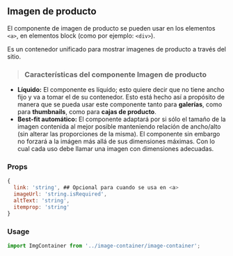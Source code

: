 ## Imagen de producto

El componente de imagen de producto se pueden usar en los elementos `<a>`, en elementos block (como por ejemplo: `<div>`).

Es un contenedor unificado para mostrar imagenes de producto a través del sitio.

> ### Características del componente **Imagen de producto** 
* **Líquido:** El componente es líquido; esto quiere decir que no tiene ancho fijo y va a tomar el de su contenedor. Esto está hecho así a propósito de manera que se pueda usar este componente tanto para **galerías**, como para **thumbnails**, como para **cajas de producto**.
* **Best-fit automático:** El componente adaptará por si sólo el tamaño de la imagen contenida al mejor posible manteniendo relación de ancho/alto (sin alterar las proporciones de la misma). El componente sin embargo no forzará a la imágen más allá de sus dimensiones máximas. Con lo cual cada uso debe llamar una imagen con dimensiones adecuadas.

### Props

```javascript
{
  link: 'string', ## Opcional para cuando se usa en <a>
  imageUrl: 'string.isRequired',
  altText: 'string',
  itemprop: 'string'
}
```

### Usage

```javascript
import ImgContainer from '../image-container/image-container';
```
